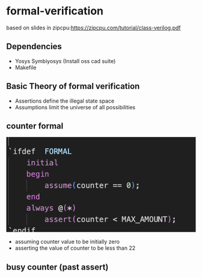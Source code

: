 # formal-verification
 
based on slides in zipcpu:https://zipcpu.com/tutorial/class-verilog.pdf

## Dependencies
- Yosys Symbiyosys (Install oss cad suite)
- Makefile

## Basic Theory of formal verification
- Assertions define the illegal state space
- Assumptions limit the universe of all possibilities
## counter formal
![alt text](image-1.png)
- assuming counter value to be initially zero
- asserting the value of counter to be less than 22

## busy counter (past assert)

